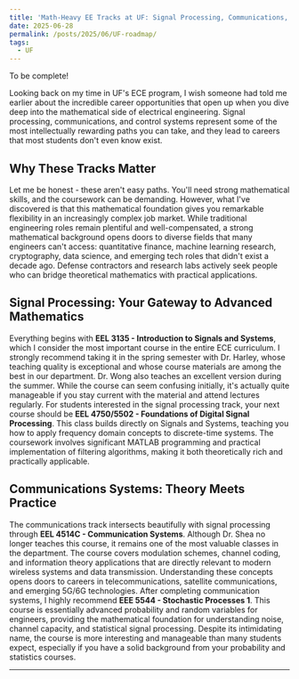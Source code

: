 ```yaml
---
title: 'Math-Heavy EE Tracks at UF: Signal Processing, Communications, and Controls'
date: 2025-06-28
permalink: /posts/2025/06/UF-roadmap/
tags:
  - UF
---
```


To be complete! <br>

Looking back on my time in UF's ECE program, I wish someone had told me earlier about the incredible career opportunities that open up when you dive deep into the mathematical side of electrical engineering. Signal processing, communications, and control systems represent some of the most intellectually rewarding paths you can take, and they lead to careers that most students don't even know exist.

## Why These Tracks Matter

Let me be honest - these aren't easy paths. You'll need strong mathematical skills, and the coursework can be demanding. However, what I've discovered is that this mathematical foundation gives you remarkable flexibility in an increasingly complex job market.
While traditional engineering roles remain plentiful and well-compensated, a strong mathematical background opens doors to diverse fields that many engineers can't access: quantitative finance, machine learning research, cryptography, data science, and emerging tech roles that didn't exist a decade ago. Defense contractors and research labs actively seek people who can bridge theoretical mathematics with practical applications.

## Signal Processing: Your Gateway to Advanced Mathematics
Everything begins with **EEL 3135 - Introduction to Signals and Systems**, which I consider the most important course in the entire ECE curriculum. I strongly recommend taking it in the spring semester with Dr. Harley, whose teaching quality is exceptional and whose course materials are among the best in our department. Dr. Wong also teaches an excellent version during the summer. While the course can seem confusing initially, it's actually quite manageable if you stay current with the material and attend lectures regularly. 
For students interested in the signal processing track, your next course should be **EEL 4750/5502 - Foundations of Digital Signal Processing**. This class builds directly on Signals and Systems, teaching you how to apply frequency domain concepts to discrete-time systems. The coursework involves significant MATLAB programming and practical implementation of filtering algorithms, making it both theoretically rich and practically applicable.

## Communications Systems: Theory Meets Practice
The communications track intersects beautifully with signal processing through **EEL 4514C - Communication Systems**. Although Dr. Shea no longer teaches this course, it remains one of the most valuable classes in the department. The course covers modulation schemes, channel coding, and information theory applications that are directly relevant to modern wireless systems and data transmission. Understanding these concepts opens doors to careers in telecommunications, satellite communications, and emerging 5G/6G technologies.
After completing communication systems, I highly recommend **EEE 5544 - Stochastic Processes 1**. This course is essentially advanced probability and random variables for engineers, providing the mathematical foundation for understanding noise, channel capacity, and statistical signal processing. Despite its intimidating name, the course is more interesting and manageable than many students expect, especially if you have a solid background from your probability and statistics courses.


------